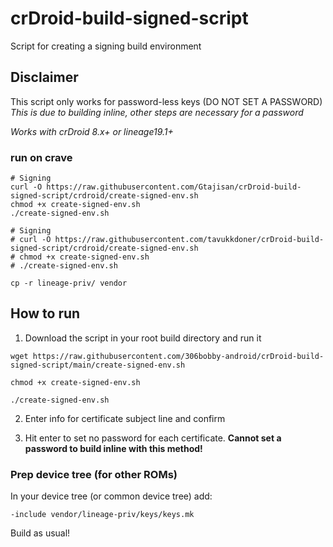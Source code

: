 # crDroid-build-signed-script
Script for creating a signing build environment

## Disclaimer
This script only works for password-less keys (DO NOT SET A PASSWORD) *This is due to building inline, other steps are necessary for a password*

*Works with crDroid 8.x+ or lineage19.1+*

### run on crave 
```
# Signing
curl -O https://raw.githubusercontent.com/Gtajisan/crDroid-build-signed-script/crdroid/create-signed-env.sh
chmod +x create-signed-env.sh
./create-signed-env.sh
```
```
# Signing
# curl -O https://raw.githubusercontent.com/tavukkdoner/crDroid-build-signed-script/crdroid/create-signed-env.sh
# chmod +x create-signed-env.sh
# ./create-signed-env.sh

cp -r lineage-priv/ vendor
```

## How to run
1. Download the script in your root build directory and run it

`wget https://raw.githubusercontent.com/306bobby-android/crDroid-build-signed-script/main/create-signed-env.sh`

`chmod +x create-signed-env.sh`

`./create-signed-env.sh`

2. Enter info for certificate subject line and confirm

3. Hit enter to set no password for each certificate. **Cannot set a password to build inline with this method!**

### Prep device tree (for other ROMs)
In your device tree (or common device tree) add:

`-include vendor/lineage-priv/keys/keys.mk`

Build as usual!
